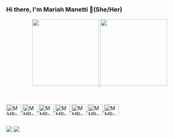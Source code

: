 ### Hi there, I'm Mariah Manetti 👋(She/Her)
<div align="center">
  <a href="https://github.com/mahnetti">
  <img height="180em" src="https://github-readme-stats.vercel.app/api?username=mahnetti&show_icons=true&theme=dracula&include_all_commits=true&count_private=true"/>
  <img height="180em" src="https://github-readme-stats.vercel.app/api/top-langs/?username=mahnetti&layout=compact&langs_count=7&theme=dracula"/>
</div>
  
##
  
<div style="display: inline_block"><br>
  <img align="center" alt="MMR-Js" height="30" width="40" src="https://cdn.jsdelivr.net/gh/devicons/devicon/icons/javascript/javascript-plain.svg">
  <img align="center" alt="MMR-React" height="30" width="40" src="https://cdn.jsdelivr.net/gh/devicons/devicon/icons/react/react-original.svg">
  <img align="center" alt="MMR-HTML" height="30" width="40" src="https://cdn.jsdelivr.net/gh/devicons/devicon/icons/html5/html5-original.svg">
  <img align="center" alt="MMR-CSS" height="30" width="40" src="https://cdn.jsdelivr.net/gh/devicons/devicon/icons/css3/css3-original.svg">
  <img align="center" alt="MMR-Redux" height="30" width="40" src="https://cdn.jsdelivr.net/gh/devicons/devicon/icons/redux/redux-original.svg">
  <img align="center" alt="MMR-NodeJS" height="30" width="40" src="https://cdn.jsdelivr.net/gh/devicons/devicon/icons/nodejs/nodejs-original.svg">
  <img align="center" alt="MMR-VSCode" height="30" width="40" src="https://cdn.jsdelivr.net/gh/devicons/devicon/icons/vscode/vscode-original.svg">


 
</div>
  
  ##
  
  <div> 
    
  <a href = "mailto:mariah.manetti@gmail.com"><img src="https://img.shields.io/badge/-Gmail-%23333?style=for-the-badge&logo=gmail&logoColor=white" target="_blank"></a>
  <a href="https://www.linkedin.com/in/m-manetti-r" target="_blank"><img src="https://img.shields.io/badge/-LinkedIn-%230077B5?style=for-the-badge&logo=linkedin&logoColor=white" target="_blank"></a> 
  
</div>
